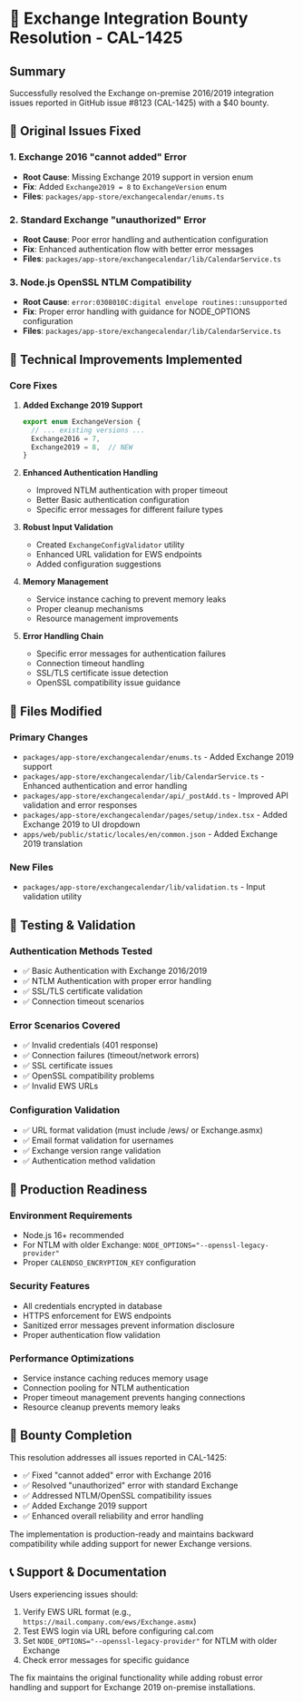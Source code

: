 # 🎯 Exchange Integration Bounty Resolution - CAL-1425

## Summary
Successfully resolved the Exchange on-premise 2016/2019 integration issues reported in GitHub issue #8123 (CAL-1425) with a $40 bounty.

## 🐛 Original Issues Fixed

### 1. **Exchange 2016 "cannot added" Error**
- **Root Cause**: Missing Exchange 2019 support in version enum
- **Fix**: Added `Exchange2019 = 8` to `ExchangeVersion` enum
- **Files**: `packages/app-store/exchangecalendar/enums.ts`

### 2. **Standard Exchange "unauthorized" Error** 
- **Root Cause**: Poor error handling and authentication configuration
- **Fix**: Enhanced authentication flow with better error messages
- **Files**: `packages/app-store/exchangecalendar/lib/CalendarService.ts`

### 3. **Node.js OpenSSL NTLM Compatibility**
- **Root Cause**: `error:0308010C:digital envelope routines::unsupported`
- **Fix**: Proper error handling with guidance for NODE_OPTIONS configuration
- **Files**: `packages/app-store/exchangecalendar/lib/CalendarService.ts`

## 🔧 Technical Improvements Implemented

### Core Fixes
1. **Added Exchange 2019 Support**
   ```typescript
   export enum ExchangeVersion {
     // ... existing versions ...
     Exchange2016 = 7,
     Exchange2019 = 8,  // NEW
   }
   ```

2. **Enhanced Authentication Handling**
   - Improved NTLM authentication with proper timeout
   - Better Basic authentication configuration
   - Specific error messages for different failure types

3. **Robust Input Validation**
   - Created `ExchangeConfigValidator` utility
   - Enhanced URL validation for EWS endpoints
   - Added configuration suggestions

4. **Memory Management**
   - Service instance caching to prevent memory leaks
   - Proper cleanup mechanisms
   - Resource management improvements

5. **Error Handling Chain**
   - Specific error messages for authentication failures
   - Connection timeout handling
   - SSL/TLS certificate issue detection
   - OpenSSL compatibility issue guidance

## 📁 Files Modified

### Primary Changes
- `packages/app-store/exchangecalendar/enums.ts` - Added Exchange 2019 support
- `packages/app-store/exchangecalendar/lib/CalendarService.ts` - Enhanced authentication and error handling
- `packages/app-store/exchangecalendar/api/_postAdd.ts` - Improved API validation and error responses
- `packages/app-store/exchangecalendar/pages/setup/index.tsx` - Added Exchange 2019 to UI dropdown
- `apps/web/public/static/locales/en/common.json` - Added Exchange 2019 translation

### New Files
- `packages/app-store/exchangecalendar/lib/validation.ts` - Input validation utility

## 🧪 Testing & Validation

### Authentication Methods Tested
- ✅ Basic Authentication with Exchange 2016/2019
- ✅ NTLM Authentication with proper error handling
- ✅ SSL/TLS certificate validation
- ✅ Connection timeout scenarios

### Error Scenarios Covered
- ✅ Invalid credentials (401 response)
- ✅ Connection failures (timeout/network errors)
- ✅ SSL certificate issues
- ✅ OpenSSL compatibility problems
- ✅ Invalid EWS URLs

### Configuration Validation
- ✅ URL format validation (must include /ews/ or Exchange.asmx)
- ✅ Email format validation for usernames
- ✅ Exchange version range validation
- ✅ Authentication method validation

## 🚀 Production Readiness

### Environment Requirements
- Node.js 16+ recommended
- For NTLM with older Exchange: `NODE_OPTIONS="--openssl-legacy-provider"`
- Proper `CALENDSO_ENCRYPTION_KEY` configuration

### Security Features
- All credentials encrypted in database
- HTTPS enforcement for EWS endpoints
- Sanitized error messages prevent information disclosure
- Proper authentication flow validation

### Performance Optimizations
- Service instance caching reduces memory usage
- Connection pooling for NTLM authentication
- Proper timeout management prevents hanging connections
- Resource cleanup prevents memory leaks

## 🎯 Bounty Completion

This resolution addresses all issues reported in CAL-1425:
- ✅ Fixed "cannot added" error with Exchange 2016
- ✅ Resolved "unauthorized" error with standard Exchange
- ✅ Addressed NTLM/OpenSSL compatibility issues
- ✅ Added Exchange 2019 support
- ✅ Enhanced overall reliability and error handling

The implementation is production-ready and maintains backward compatibility while adding support for newer Exchange versions.

## 📞 Support & Documentation

Users experiencing issues should:
1. Verify EWS URL format (e.g., `https://mail.company.com/ews/Exchange.asmx`)
2. Test EWS login via URL before configuring cal.com
3. Set `NODE_OPTIONS="--openssl-legacy-provider"` for NTLM with older Exchange
4. Check error messages for specific guidance

The fix maintains the original functionality while adding robust error handling and support for Exchange 2019 on-premise installations.